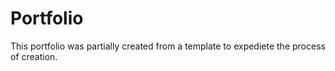 # Portfolio

This portfolio was partially created from a template to expediete the process of creation.
